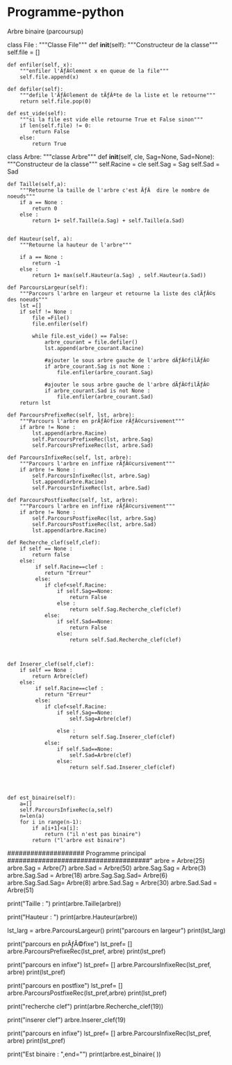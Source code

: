 # Programme-python
Arbre binaire (parcoursup)



class File :
    """Classe File"""
    def __init__(self):
        """Constructeur de la classe"""
        self.file = []

    def enfiler(self, x):
        """enfiler l'ÃƒÂ©lement x en queue de la file"""
        self.file.append(x)

    def defiler(self):
        """defile l'ÃƒÂ©lement de tÃƒÂªte de la liste et le retourne"""
        return self.file.pop(0)

    def est_vide(self):
        """si la file est vide elle retourne True et False sinon"""
        if len(self.file) != 0:
            return False
        else:
            return True

class Arbre:
    """classe Arbre"""
    def __init__(self, cle, Sag=None, Sad=None):
        """Constructeur de la classe"""
        self.Racine = cle
        self.Sag = Sag
        self.Sad = Sad


    def Taille(self,a):
        """Retourne la taille de l'arbre c'est ÃƒÂ  dire le nombre de noeuds"""
        if a == None :
            return 0
        else :
            return 1+ self.Taille(a.Sag) + self.Taille(a.Sad)


    def Hauteur(self, a):
        """Retourne la hauteur de l'arbre"""

        if a == None :
            return -1
        else :
            return 1+ max(self.Hauteur(a.Sag) , self.Hauteur(a.Sad))

    def ParcoursLargeur(self):
        """Parcours l'arbre en largeur et retourne la liste des clÃƒÂ©s des noeuds"""
        lst =[]
        if self != None :
            file =File()
            file.enfiler(self)

            while file.est_vide() == False:
                arbre_courant = file.defiler()
                lst.append(arbre_courant.Racine)

                #ajouter le sous arbre gauche de l'arbre dÃƒÂ©filÃƒÂ©
                if arbre_courant.Sag is not None :
                    file.enfiler(arbre_courant.Sag)

                #ajouter le sous arbre gauche de l'arbre dÃƒÂ©filÃƒÂ©
                if arbre_courant.Sad is not None :
                    file.enfiler(arbre_courant.Sad)
        return lst

    def ParcoursPrefixeRec(self, lst, arbre):
        """Parcours l'arbre en prÃƒÂ©fixe rÃƒÂ©cursivement"""
        if arbre != None :
            lst.append(arbre.Racine)
            self.ParcoursPrefixeRec(lst, arbre.Sag)
            self.ParcoursPrefixeRec(lst, arbre.Sad)

    def ParcoursInfixeRec(self, lst, arbre):
        """Parcours l'arbre en inffixe rÃƒÂ©cursivement"""
        if arbre != None :
            self.ParcoursInfixeRec(lst, arbre.Sag)
            lst.append(arbre.Racine)
            self.ParcoursInfixeRec(lst, arbre.Sad)

    def ParcoursPostfixeRec(self, lst, arbre):
        """Parcours l'arbre en inffixe rÃƒÂ©cursivement"""
        if arbre != None :
            self.ParcoursPostfixeRec(lst, arbre.Sag)
            self.ParcoursPostfixeRec(lst, arbre.Sad)
            lst.append(arbre.Racine)

    def Recherche_clef(self,clef):
        if self == None :
            return false
        else:
             if self.Racine==clef :
                return "Erreur"
             else:
                if clef<self.Racine:
                    if self.Sag==None:
                        return False
                    else :
                        return self.Sag.Recherche_clef(clef)
                else:
                    if self.Sad==None:
                        return False
                    else:
                        return self.Sad.Recherche_clef(clef)



    def Inserer_clef(self,clef):
        if self == None :
            return Arbre(clef)
        else:
             if self.Racine==clef :
                return "Erreur"
             else:
                if clef<self.Racine:
                    if self.Sag==None:
                        self.Sag=Arbre(clef)

                    else :
                        return self.Sag.Inserer_clef(clef)
                else:
                    if self.Sad==None:
                        self.Sad=Arbre(clef)
                    else:
                        return self.Sad.Inserer_clef(clef)




    def est_binaire(self):
        a=[]
        self.ParcoursInfixeRec(a,self)
        n=len(a)
        for i in range(n-1):
            if a[i+1]<a[i]:
                return ("il n'est pas binaire")
            return ("l'arbre est binaire")








#################### Programme principal #####################################"
arbre = Arbre(25)
arbre.Sag = Arbre(7)
arbre.Sad = Arbre(50)
arbre.Sag.Sag = Arbre(3)
arbre.Sag.Sad = Arbre(18)
arbre.Sag.Sag.Sad= Arbre(6)
arbre.Sag.Sad.Sag= Arbre(8)
arbre.Sad.Sag = Arbre(30)
arbre.Sad.Sad = Arbre(51)

print("Taille : ")
print(arbre.Taille(arbre))

print("Hauteur : ")
print(arbre.Hauteur(arbre))

lst_larg = arbre.ParcoursLargeur()
print("parcours en largeur")
print(lst_larg)

print("parcours en prÃƒÂ©fixe")
lst_pref= []
arbre.ParcoursPrefixeRec(lst_pref, arbre)
print(lst_pref)

print("parcours en infixe")
lst_pref= []
arbre.ParcoursInfixeRec(lst_pref, arbre)
print(lst_pref)

print("parcours en postfixe")
lst_pref= []
arbre.ParcoursPostfixeRec(lst_pref,arbre)
print(lst_pref)



print("recherche clef")
print(arbre.Recherche_clef(19))

print("inserer clef")
arbre.Inserer_clef(19)

print("parcours en infixe")
lst_pref= []
arbre.ParcoursInfixeRec(lst_pref, arbre)
print(lst_pref)

print("Est binaire : ",end="")
print(arbre.est_binaire(  ))
